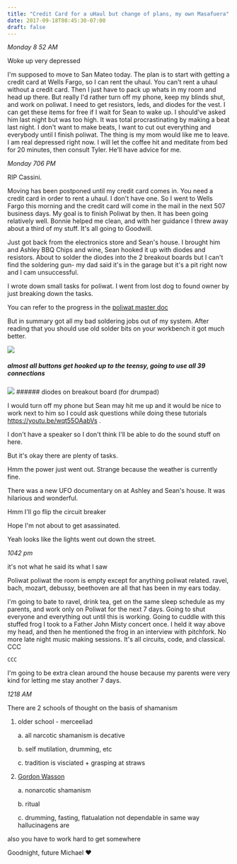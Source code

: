 ```yaml
---
title: "Credit Card for a uHaul but change of plans, my own Masafuera"
date: 2017-09-18T08:45:30-07:00
draft: false
---
```


*Monday 8 52 AM*

Woke up very depressed

I'm supposed to move to San Mateo today. The plan is to start with getting a credit card at Wells Fargo, so I can rent the uhaul. You can't rent a uhaul without a credit card. Then I just have to pack up whats in my room and head up there.
But really I'd rather turn off my phone, keep my blinds shut, and work on poliwat. I need to get resistors, leds, and diodes for the vest. I can get these items for free if I wait for Sean to wake up. I should've asked him last night but was too high. It was total procrastinating by making a beat last night. I don't want to make beats, I want to cut out everything and everybody until I finish poliwat. The thing is my mom would like me to leave. I am real depressed right now. I will let the coffee hit and meditate from bed for 20 minutes, then consult Tyler. He'll have advice for me.    


*Monday 706 PM*

RIP Cassini.

Moving has been postponed until my credit card comes in. You need a credit card in order to rent a uhaul. I don't have one. So I went to Wells Fargo this morning and the credit card will come in the mail in the next 507 business days. My goal is to finish Poliwat by then. It has been going relatively well. Bonnie helped me clean, and with her guidance I threw away about a third of my stuff. It's all going to Goodwill.

Just got back from the electronics store and Sean's house. I brought him and Ashley BBQ Chips and wine, Sean hooked it up with diodes and resistors. About to solder the diodes into the 2 breakout boards but I can't find the soldering gun- my dad said it's in the garage but it's a pit right now and I cam unsuccessful.

I wrote down small tasks for poliwat. I went from lost dog to found owner by just breaking down the tasks.

You can refer to the progress in the [poliwat master doc](/2017/08/02/poliwat-master-doc/)

But in summary got all my bad soldering jobs out of my system. After reading that you should use old solder bits on your workbench it got much better.

<img src="/images/teensy.JPG"/>

##### almost all buttons get hooked up to the teensy, going to use all 39 connections

<img src="/images/diodes.JPG"/>
###### diodes on breakout board (for drumpad)

I would turn off my phone but Sean may hit me up and it would be nice to work next to him so I could ask questions while doing these tutorials https://youtu.be/wqt55OAabVs .

I don't have a speaker so I don't think I'll be able to do the sound stuff on here.

But it's okay there are plenty of tasks.

Hmm the power just went out. Strange because the weather is currently fine.

There was a new UFO documentary on at Ashley and Sean's house. It was hilarious and wonderful.

Hmm I'll go flip the circuit breaker

Hope I'm not about to get asassinated.


Yeah looks like the lights went out down the street.



*1042 pm*

it's not what he said its what I saw

Poliwat
poliwat
the room is empty except for anything poliwat related.
ravel, bach, mozart, debussy, beethoven are all that has been in my ears today.


I'm going to bate to ravel, drink tea, get on the same sleep schedule as my parents, and work only on Poliwat for the next 7 days. Going to shut everyone and everything out until this is working. Going to cuddle with this stuffed frog I took to a Father John Misty concert once. I held it way above my head, and then he mentioned the frog in an interview with pitchfork. No more late night music making sessions. It's all circuits, code, and classical. CCC

```
CCC
```  
I'm going to be extra clean around the house because my parents were very kind for letting me stay another 7 days.  



*1218 AM*

There are 2 schools of thought on the basis of shamanism

1. older school - merceeliad

    a. all narcotic shamanism is decative

    b. self mutilation, drumming, etc

    c. tradition is visciated + grasping at straws

2. [Gordon Wasson](http://www.imaginaria.org/wasson/life.htm)

    a. nonarcotic shamanism

    b. ritual

    c. drumming, fasting, flatualation not dependable in same way hallucinagens are



also  you have to work hard to get somewhere

Goodnight, future Michael ♥️

